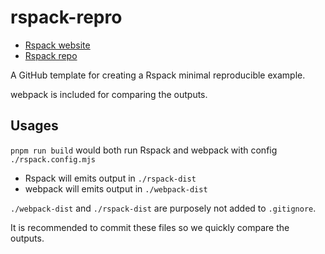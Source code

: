 # rspack-repro

- [Rspack website](https://rspack.dev/)
- [Rspack repo](https://github.com/web-infra-dev/rspack)

A GitHub template for creating a Rspack minimal reproducible example.

webpack is included for comparing the outputs.

## Usages

`pnpm run build` would both run Rspack and webpack with config `./rspack.config.mjs`

- Rspack will emits output in `./rspack-dist`
- webpack will emits output in `./webpack-dist`

`./webpack-dist` and `./rspack-dist` are purposely not added to `.gitignore`.

It is recommended to commit these files so we quickly compare the outputs.
